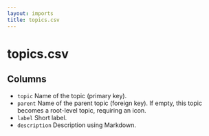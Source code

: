 ```yaml
---
layout: imports
title: topics.csv
---
```


topics.csv
===========

Columns
-------

* `topic` Name of the topic (primary key).
* `parent` Name of the parent topic (foreign key). If empty, this topic
  becomes a root-level topic, requiring an icon.
* `label` Short label.
* `description` Description using Markdown.
